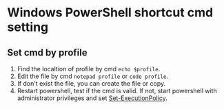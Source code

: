 # Windows PowerShell shortcut cmd setting

## Set cmd by profile

1. Find the localtion of profile by cmd `echo $profile`.
2. Edit the file by cmd `notepad profile` or `code profile`.
3. If don't exist the file, you can create the file or copy.
4. Restart powershell, test if the cmd is valid.
    If not, start powershell with administrator privileges and set [Set-ExecutionPolicy](https://learn.microsoft.com/en-us/powershell/module/microsoft.powershell.security/set-executionpolicy?view=powershell-7.3).
